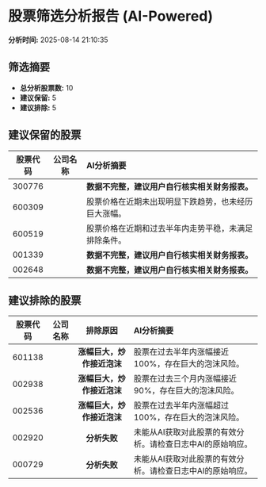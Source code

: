 # 股票筛选分析报告 (AI-Powered)

**分析时间:** 2025-08-14 21:10:35

## 筛选摘要

- **总分析股票数:** 10
- **建议保留:** 5
- **建议排除:** 5

## 建议保留的股票

| 股票代码 | 公司名称 | AI分析摘要 |
|:---:|:---:|:---|
| 300776 |  | **数据不完整，建议用户自行核实相关财务报表。** |
| 600309 |  | 股票价格在近期未出现明显下跌趋势，也未经历巨大涨幅。 |
| 600519 |  | 股票价格在近期和过去半年内走势平稳，未满足排除条件。 |
| 001339 |  | **数据不完整，建议用户自行核实相关财务报表。** |
| 002648 |  | **数据不完整，建议用户自行核实相关财务报表。** |

## 建议排除的股票

| 股票代码 | 公司名称 | 排除原因 | AI分析摘要 |
|:---:|:---:|:---:|:---|
| 601138 |  | **涨幅巨大，炒作接近泡沫** | 股票在过去半年内涨幅接近100%，存在巨大的泡沫风险。 |
| 002938 |  | **涨幅巨大，炒作接近泡沫** | 股票在过去三个月内涨幅接近90%，存在巨大的泡沫风险。 |
| 002536 |  | **涨幅巨大，炒作接近泡沫** | 股票在过去半年内涨幅超过100%，存在巨大的泡沫风险。 |
| 002920 |  | **分析失败** | 未能从AI获取对此股票的有效分析。请检查日志中AI的原始响应。 |
| 000729 |  | **分析失败** | 未能从AI获取对此股票的有效分析。请检查日志中AI的原始响应。 |
